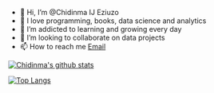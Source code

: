 - 👋 Hi, I’m @Chidinma IJ Eziuzo
- 👀 I love programming, books, data science and analytics
- 🌱 I’m addicted to learning and growing every day
- 💞️ I’m looking to collaborate on data projects
- 📫 How to reach me [Email](adazion@live.com)

[![Chidinma's github stats](https://github-readme-stats.vercel.app/api?username=dchij&count_private=true&show_icons=true&theme=radical&hide_rank=false)](https://github.com/dchij/github-readme-stats)

[![Top Langs](https://github-readme-stats.vercel.app/api/top-langs/?username=dchij)](https://github.com/dchij/github-readme-stats)

<!---
dchij/dchij is a ✨ special ✨ repository because its `README.md` (this file) appears on your GitHub profile.
You can click the Preview link to take a look at your changes.
--->
